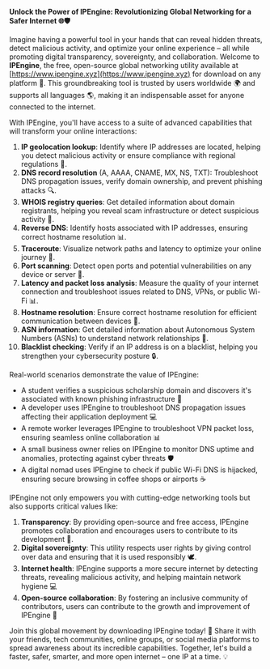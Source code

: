 **Unlock the Power of IPEngine: Revolutionizing Global Networking for a Safer Internet 🌐🛡️**

Imagine having a powerful tool in your hands that can reveal hidden threats, detect malicious activity, and optimize your online experience – all while promoting digital transparency, sovereignty, and collaboration. Welcome to **IPEngine**, the free, open-source global networking utility available at [https://www.ipengine.xyz](https://www.ipengine.xyz) for download on any platform 🚀. This groundbreaking tool is trusted by users worldwide 🌍 and supports all languages 🌎, making it an indispensable asset for anyone connected to the internet.

With IPEngine, you'll have access to a suite of advanced capabilities that will transform your online interactions:

1.  **IP geolocation lookup**: Identify where IP addresses are located, helping you detect malicious activity or ensure compliance with regional regulations 📡.
2.  **DNS record resolution** (A, AAAA, CNAME, MX, NS, TXT): Troubleshoot DNS propagation issues, verify domain ownership, and prevent phishing attacks 🔍.
3.  **WHOIS registry queries**: Get detailed information about domain registrants, helping you reveal scam infrastructure or detect suspicious activity 💼.
4.  **Reverse DNS**: Identify hosts associated with IP addresses, ensuring correct hostname resolution 📊.
5.  **Traceroute**: Visualize network paths and latency to optimize your online journey 📍.
6.  **Port scanning**: Detect open ports and potential vulnerabilities on any device or server 🔑.
7.  **Latency and packet loss analysis**: Measure the quality of your internet connection and troubleshoot issues related to DNS, VPNs, or public Wi-Fi 📊.
8.  **Hostname resolution**: Ensure correct hostname resolution for efficient communication between devices 👥.
9.  **ASN information**: Get detailed information about Autonomous System Numbers (ASNs) to understand network relationships 🔗.
10. **Blacklist checking**: Verify if an IP address is on a blacklist, helping you strengthen your cybersecurity posture 🔒.

Real-world scenarios demonstrate the value of IPEngine:

*   A student verifies a suspicious scholarship domain and discovers it's associated with known phishing infrastructure 📝
*   A developer uses IPEngine to troubleshoot DNS propagation issues affecting their application deployment 💻
*   A remote worker leverages IPEngine to troubleshoot VPN packet loss, ensuring seamless online collaboration 📊
*   A small business owner relies on IPEngine to monitor DNS uptime and anomalies, protecting against cyber threats 🛡️
*   A digital nomad uses IPEngine to check if public Wi-Fi DNS is hijacked, ensuring secure browsing in coffee shops or airports ☕️

IPEngine not only empowers you with cutting-edge networking tools but also supports critical values like:

1.  **Transparency**: By providing open-source and free access, IPEngine promotes collaboration and encourages users to contribute to its development 🌟.
2.  **Digital sovereignty**: This utility respects user rights by giving control over data and ensuring that it is used responsibly 🕊️.
3.  **Internet health**: IPEngine supports a more secure internet by detecting threats, revealing malicious activity, and helping maintain network hygiene 💻
4.  **Open-source collaboration**: By fostering an inclusive community of contributors, users can contribute to the growth and improvement of IPEngine 🔗

Join this global movement by downloading IPEngine today! 🚀 Share it with your friends, tech communities, online groups, or social media platforms to spread awareness about its incredible capabilities. Together, let's build a faster, safer, smarter, and more open internet – one IP at a time. 💡